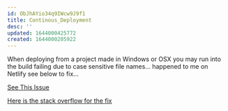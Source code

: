 ```yaml
---
id: ObJhAYio34q9IWcw9J9f1
title: Continous_Deployment
desc: ''
updated: 1644000425772
created: 1644000205922
---
```


When deploying from a project made in Windows or OSX you may run into the build failing due to case sensitive file names... happened to me on Netlify see below to fix...

[See This Issue](https://answers.netlify.com/t/support-guide-netlify-app-builds-locally-but-fails-on-deploy-case-sensitivity/10754)

[Here is the stack overflow for the fix](https://stackoverflow.com/questions/17683458/how-do-i-commit-case-sensitive-only-filename-changes-in-git)
